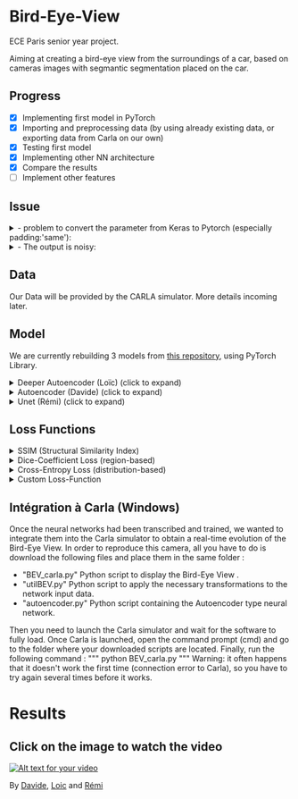 # Bird-Eye-View

ECE Paris senior year project.

Aiming at creating a bird-eye view from the surroundings of a car, based on cameras images with segmantic segmentation placed on the car.

## Progress 
- [x] Implementing first model in PyTorch
- [x] Importing and preprocessing data (by using already existing data, or exporting data from Carla on our own)
- [x] Testing first model
- [x] Implementing other NN architecture
- [x] Compare the results
- [ ] Implement other features 

## Issue  
<details>
<summary> - problem to convert the parameter from Keras to Pytorch (especially padding:'same'):</summary> 
__Issue details:__ 'Same' padding means the size of output feature-maps are the same as the input feature-maps (under the assumption of  stride=1 ). For instance, if input is  nin  channels with feature-maps of size  28×28 , then in the output you expect to get  nout  feature maps each of size  28×28  as well. Somehow, Pytorch does not has this option.</br>
__Solution :__</br>
with W:input volume size, F:kernel size, S:stride, P:amount of padding we have this formula output volume = (W-F+2P)/S+1
</details>

<details>
<summary> - The output is noisy:</summary> 
__Issue details:__ The output of the current network is too noisy to be properly used.</br>
__Solution :__</br>
Try to change the network architecture.
</details>

## Data

Our Data will be provided by the CARLA simulator.
More details incoming later.

## Model

We are currently rebuilding 3 models from [this repository](https://github.com/MankaranSingh/Auto-Birds-Eye), using PyTorch Library.

<details>
	<summary> Deeper Autoencoder (Loïc) (click to expand) </summary>

![AE1](/Images/model_AE1.png)
</details>

<details>
	<summary> Autoencoder (Davide) (click to expand) </summary>

![AE2](/Images/model_AE2.png)
</details>

<details>
	<summary> Unet (Rémi) (click to expand) </summary>
![Unet](./Images/model_Unet.png)</br>

Comparaison après implémentation en PyTorch/Implémentation initiale avec Keras:</br>
![UnetInfo](./Images/Unet_info.JPG)</br>
![UnetInfo0](./Images/First_unet_summary.JPG)
</details>

## Loss Functions
<details>
	
<summary> 
	SSIM (Structural Similarity Index) 
</summary>
C'est une métrique qui permet de mesurer la similarité de structure de deux images (plutôt qu’une différence pixel à pixel). Elle est utilisée en tant que « loss function », en prenant en compte la luminance, le contraste et la structure. Permet de mesurer la qualité d’une image compressée par rapport à l’image originale. Vise à reproduire la vision humaine.
Performances : semble être peu précis (moins que prévu) et conçu comme une mesure de qualité d’images fixes.
</details>

<details>
<summary>
	Dice-Coefficient Loss (region-based)
</summary>
Ce coefficient est un indicateur statistique qui mesure la similarité entre deux échantillons. Souvent comparée à la Cross-Entropy : l’objectif est de maximiser la mesure du coefficient Dice. L’entropie croisée n’est qu’une approximation et est plus facile à maximiser en utilisant la rétropropagation. De plus, le coefficient Dice est plus performant pour les problèmes de déséquilibre de classe par conception (c’est un problème de classification : les classes ne sont pas représentées de manière égales, ce qui augmente les difficultés d’apprentissage de l’algorithme).
</details>

<details>
<summary>	
	Cross-Entropy Loss (distribution-based)
</summary>
Mesure la performance d’un modèle dont la sortie est une valeur de probabilité située entre 0 et 1, en mesurant la distance entre la valeur prédite et la valeur réelle. Plus la valeur prédite s’écarte de la valeur réelle, plus la « Cross-Entropy Loss » augmente : ainsi, un modèle parfait aurait une perte de 0. Le score associé à chaque probabilité est calculé à partir d’un logarithme : ainsi, plus les grandes différences proches de 1 le score est élevé et les petites différences proches de 0 obtiennent des scores faibles. 

De manière générale, on ne peut pas prédire quelle fonction sera la plus efficace sur un set de données particulier, la meilleure solution est donc de toutes les tester et de comparer les résultats.
</details>

<details>
<summary>
	Custom Loss-Function
</summary>
Définie sous le nom "Custom_loss", il s'agit d'une Loss Function créée par l'auteur du Github et déclarée comme une combinaison de la Dice-Coefficient et de la SSIM :
Custom_loss = Dice_coef + 5 * SSIM_loss
Une explication peut venir de l'architecture des Autoencodeurs. De manière idéale, un modèle Autoencodeur offre un juste milieu entre :
- Une sensibilité aux données en entrée pour reconstruire la représentation de manière assez précise.
- Une insensibilité aux données en entrée pour "décourager" le modèle à mémoriser les entrées et donc éviter un surchargement.
Ainsi, on oblige le modèle à ne conserver que les variations de données nécessaires à la reconstruction de l'image et éviter les redondances. Pour ce faire, il faut construire une Loss Function avec un terme qui sensibilise le modèle aux données en entrée (ici le Dice_coef) et on y ajoute un terme de décourager le modèle appelé "régularisateur" (ici le SSIM_loss). De plus, on introduit un facteur d'échelle devant le régularisateur pour gérer l'équilibre entre les deux objectifs (ici on utilise 5) [1].

[1] Jeremy Jordan «Introduction to Autoencoders». 19 March 2018. Jeremyjordan.me
https://www.jeremyjordan.me/autoencoders/
</details>

## Intégration à Carla (Windows)

Once the neural networks had been transcribed and trained, we wanted to integrate them into the Carla simulator to obtain a real-time evolution of the Bird-Eye View. In order to reproduce this camera, all you have to do is download the following files and place them in the same folder : 
- "BEV_carla.py" Python script to display the Bird-Eye View .
- "utilBEV.py" Python script to apply the necessary transformations to the network input data.
- "autoencoder.py" Python script containing the Autoencoder type neural network.

Then you need to launch the Carla simulator and wait for the software to fully load. 
Once Carla is launched, open the command prompt (cmd) and go to the folder where your downloaded scripts are located. 
Finally, run the following command  :
"""
python BEV_carla.py
"""
Warning: it often happens that it doesn't work the first time (connection error to Carla), so you have to try again several times before it works. 

# Results

## Click on the image to watch the video
[![Alt text for your video](image.jpg)](https://www.youtube.com/watch?fbclid=IwAR2LE4NIfBZjK7qaERm2dvhU2cxUrvSJm3-ag0uTlfW8-OJuxWaRxV7-XEc&v=HGx4nbYseJs&feature=youtu.be)


By [Davide](https://github.com/Davide-gtr), [Loic](https://github.com/Loicmag) and [Rémi](https://github.com/Wardmisp)
